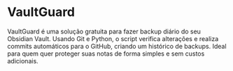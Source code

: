 # VaultGuard
VaultGuard é uma solução gratuita para fazer backup diário do seu Obsidian Vault. Usando Git e Python, o script verifica alterações e realiza commits automáticos para o GitHub, criando um histórico de backups. Ideal para quem quer proteger suas notas de forma simples e sem custos adicionais.
